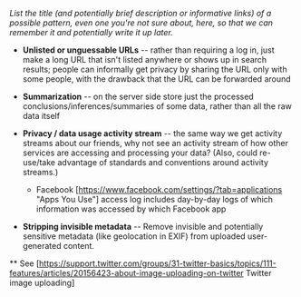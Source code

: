 _List the title (and potentially brief description or informative links) of a possible pattern, even one you're not sure about, here, so that we can remember it and potentially write it up later._

* **Unlisted or unguessable URLs** -- rather than requiring a log in, just make a long URL that isn't listed anywhere or shows up in search results; people can informally get privacy by sharing the URL only with some people, with the drawback that the URL can be forwarded around

* **Summarization** -- on the server side store just the processed conclusions/inferences/summaries of some data, rather than all the raw data itself

* **Privacy / data usage activity stream** -- the same way we get activity streams about our friends, why not see an activity stream of how other services are accessing and processing your data? (Also, could re-use/take advantage of standards and conventions around activity streams.)
  * Facebook [https://www.facebook.com/settings/?tab=applications "Apps You Use"] access log includes day-by-day logs of which information was accessed by which Facebook app

* **Stripping invisible metadata** -- Remove invisible and potentially sensitive metadata (like geolocation in EXIF) from uploaded user-generated content.

** See [https://support.twitter.com/groups/31-twitter-basics/topics/111-features/articles/20156423-about-image-uploading-on-twitter Twitter image uploading]

